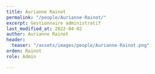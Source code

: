 ```yaml
---
title: Aurianne Rainot
permalink: "/people/Aurianne-Rainot/"
excerpt: Gestionnaire administratif
last_modified_at: 2022-04-02
author: Aurianne Rainot
header:
  teaser: "/assets/images/people/Aurianne-Rainot.png"
orden: Rainot
role: Admin

---
```


